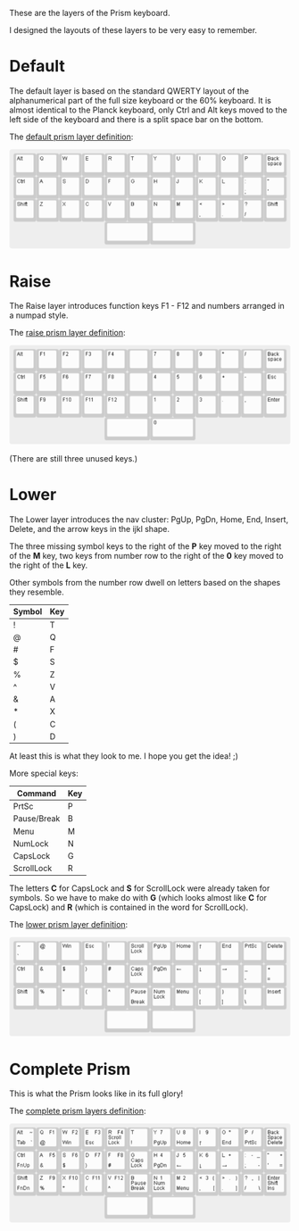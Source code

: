 These are the layers of the Prism keyboard.

I  designed the layouts of these layers to be very easy to remember.

# Default

The default layer is based on the standard QWERTY layout
of the alphanumerical part of the full size keyboard
or the 60% keyboard. It is almost identical to the Planck keyboard,
only Ctrl and Alt keys moved to the left side of the keyboard
and there is a split space bar on the bottom.

The [default prism layer definition](prism-default.json):

![default prism layer](prism-default.png)

# Raise

The Raise layer introduces function keys F1 - F12
and numbers arranged in a numpad style.

The [raise prism layer definition](prism-raise.json):

![raise prism layer](prism-raise.png)

(There are still three unused keys.)

# Lower

The Lower layer introduces the nav cluster:
PgUp, PgDn, Home, End, Insert, Delete,
and the arrow keys in the ijkl shape.

The three missing symbol keys to the right of the **P** key
moved to the right of the **M** key,
two keys from number row to the right of the **0** key
moved to the right of the **L** key.

Other symbols from the number row dwell on letters
based on the shapes they resemble.

| Symbol | Key |
| ------ | --- |
| ! | T |
| @ | Q |
| # | F |
| $ | S |
| % | Z |
| ^ | V |
| & | A |
| * | X |
| ( | C |
| ) | D |

At least this is what they look to me. I hope you get the idea! ;)

More special keys:

| Command | Key |
| ------- | ----|
| PrtSc | P |
| Pause/Break | B |
| Menu | M |
| NumLock | N |
| CapsLock | G |
| ScrollLock | R |

The letters **C** for CapsLock
and **S** for ScrollLock
were already taken for symbols.
So we have to make do with **G**
(which looks almost like **C** for CapsLock)
and **R** (which is contained in the word for ScrollLock).

The [lower prism layer definition](prism-lower.json):

![lower prism layer](prism-lower.png)

# Complete Prism

This is what the Prism looks like in its full glory!

The [complete prism layers definition](prism-complete.json):

![complete prism layers](prism-complete.png)
